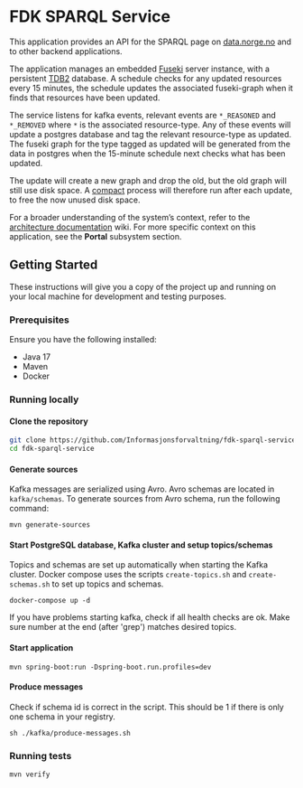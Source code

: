 # FDK SPARQL Service

This application provides an API for the SPARQL page on [data.norge.no](https://data.norge.no/sparql) and to other
backend applications.

The application manages an
embedded [Fuseki](https://jena.apache.org/documentation/fuseki2/fuseki-embedded.html#fuseki-basic) server instance, with
a persistent [TDB2](https://jena.apache.org/documentation/tdb2) database. A schedule checks for any updated resources
every 15 minutes, the schedule updates the associated fuseki-graph when it finds that resources have been updated.

The service listens for kafka events, relevant events are `*_REASONED` and `*_REMOVED` where `*` is the associated
resource-type. Any of these events will update a postgres database and tag the relevant resource-type as updated. The
fuseki graph for the type tagged as updated will be generated from the data in postgres when the 15-minute schedule next
checks what has been updated.

The update will create a new graph and drop the old, but the old graph will still use disk space.
A [compact](https://jena.apache.org/documentation/tdb2/tdb2_admin.html) process will therefore run after each update, to
free the now unused disk space.

For a broader understanding of the system’s context, refer to
the [architecture documentation](https://github.com/Informasjonsforvaltning/architecture-documentation) wiki. For more
specific context on this application, see the **Portal** subsystem section.

## Getting Started

These instructions will give you a copy of the project up and running on your local machine for development and testing
purposes.

### Prerequisites

Ensure you have the following installed:

- Java 17
- Maven
- Docker

### Running locally

#### Clone the repository

```sh
git clone https://github.com/Informasjonsforvaltning/fdk-sparql-service.git
cd fdk-sparql-service
```

#### Generate sources

Kafka messages are serialized using Avro. Avro schemas are located in ```kafka/schemas```. To generate sources from Avro
schema, run the following command:

```
mvn generate-sources    
```

#### Start PostgreSQL database, Kafka cluster and setup topics/schemas

Topics and schemas are set up automatically when starting the Kafka cluster. Docker compose uses the scripts
```create-topics.sh``` and ```create-schemas.sh``` to set up topics and schemas.

```
docker-compose up -d
```

If you have problems starting kafka, check if all health checks are ok. Make sure number at the end (after 'grep')
matches desired topics.

#### Start application

```
mvn spring-boot:run -Dspring-boot.run.profiles=dev
```

#### Produce messages

Check if schema id is correct in the script. This should be 1 if there is only one schema in your registry.

```
sh ./kafka/produce-messages.sh
```

### Running tests

```sh
mvn verify
```
